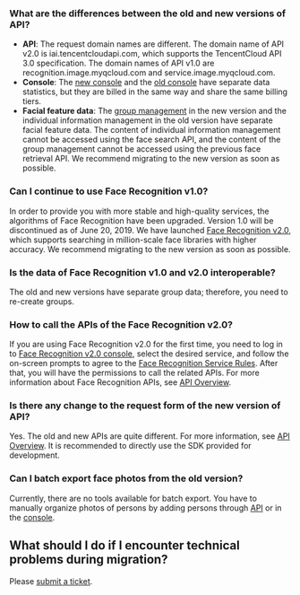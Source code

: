 ### What are the differences between the old and new versions of API?
- **API**: The request domain names are different. The domain name of API v2.0 is iai.tencentcloudapi.com, which supports the TencentCloud API 3.0 specification. The domain names of API v1.0 are recognition.image.myqcloud.com and service.image.myqcloud.com.
- **Console**: The [new console](https://console.cloud.tencent.com/aiface) and the [old console](https://console.cloud.tencent.com/ai) have separate data statistics, but they are billed in the same way and share the same billing tiers.
- **Facial feature data**: The [group management](https://cloud.tencent.com/document/product/867/32780) in the new version and the individual information management in the old version have separate facial feature data. The content of individual information management cannot be accessed using the face search API, and the content of the group management cannot be accessed using the previous face retrieval API. We recommend migrating to the new version as soon as possible.

### Can I continue to use Face Recognition v1.0?
In order to provide you with more stable and high-quality services, the algorithms of Face Recognition have been upgraded. Version 1.0 will be discontinued as of June 20, 2019.
We have launched [Face Recognition v2.0](https://console.cloud.tencent.com/aiface), which supports searching in million-scale face libraries with higher accuracy. We recommend migrating to the new version as soon as possible.

### Is the data of Face Recognition v1.0 and v2.0 interoperable?
The old and new versions have separate group data; therefore, you need to re-create groups.

### How to call the APIs of the Face Recognition v2.0?
If you are using Face Recognition v2.0 for the first time, you need to log in to [Face Recognition v2.0 console](https://console.cloud.tencent.com/aiface), select the desired service, and follow the on-screen prompts to agree to the [Face Recognition Service Rules](https://cloud.tencent.com/document/product/867/32685). After that, you will have the permissions to call the related APIs. For more information about Face Recognition APIs, see [API Overview](https://cloud.tencent.com/document/product/867/32770).

### Is there any change to the request form of the new version of API?
Yes. The old and new APIs are quite different. For more information, see [API Overview](https://cloud.tencent.com/document/product/867/32770). It is recommended to directly use the SDK provided for development.

### Can I batch export face photos from the old version?
Currently, there are no tools available for batch export. You have to manually organize photos of persons by adding persons through [API](https://cloud.tencent.com/document/product/867/32794) or in the [console](https://console.cloud.tencent.com/aiface).

## What should I do if I encounter technical problems during migration?
Please [submit a ticket](https://console.cloud.tencent.com/workorder/category?level1_id=581&level2_id=600&source=0&data_title=%E6%99%BA%E8%83%BD%E9%89%B4%E9%BB%84&step=1).

